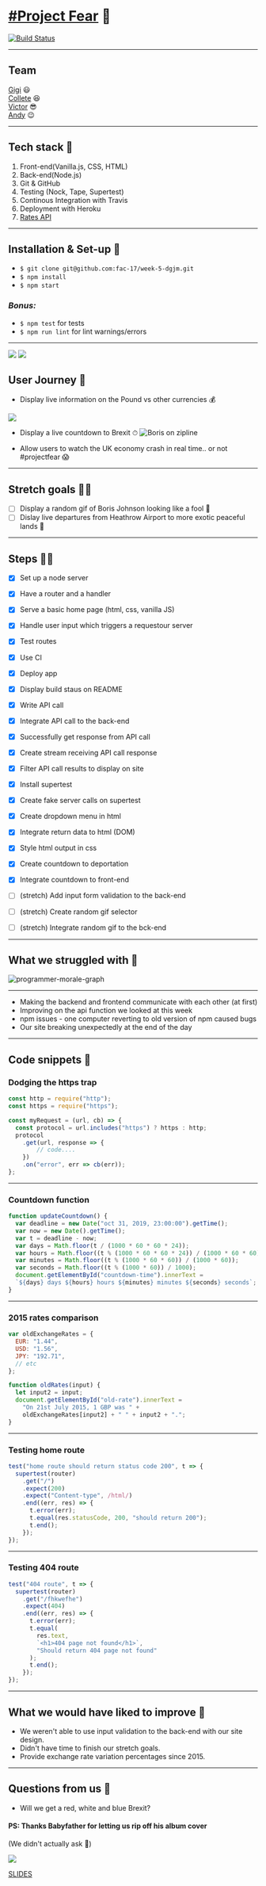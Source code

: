 # [#Project Fear](https://week-5-dgjm.herokuapp.com/) 🤯
[![Build Status](https://travis-ci.org/fac-17/week-5-dgjm.svg?branch=master)](https://travis-ci.org/fac-17/week-5-dgjm)

---

## Team
[Gigi](https://github.com/gminova) :smiley:  
[Collete](https://github.com/Coletterbox) :satisfied:  
[Victor](https://github.com/victormasson21) :sunglasses:  
[Andy](https://github.com/andy-mc-donald) :wink:  

---

## Tech stack 👀
1. Front-end(Vanilla.js, CSS, HTML)
2. Back-end(Node.js)
3. Git & GitHub
4. Testing (Nock, Tape, Supertest)
5. Continous Integration with Travis
6. Deployment with Heroku
7. [Rates API](https://api.exchangeratesapi.io/api/latest?base=GBP) 

---

## Installation & Set-up :vhs:

- `$ git clone git@github.com:fac-17/week-5-dgjm.git`
- `$ npm install`
- `$ npm start` 
### *Bonus:*
- `$ npm test` for tests
- `$ npm run lint` for lint warnings/errors

---

![](https://i.imgur.com/NOtkGau.png)
![](https://i.imgur.com/PecIvVp.png)

## User Journey 🚀
 
- Display live information on the Pound vs other currencies 💰

![](https://i.imgur.com/Of1Zl5i.jpg)

- Display a live countdown to Brexit ⏱
![Boris on zipline](https://hips.hearstapps.com/digitalspyuk.cdnds.net/16/26/1467287656-tumblr-inline-mkvntak0yo1qz4rgp.gif)

- Allow users to watch the UK economy crash in real time.. or not #projectfear 😱

---

## Stretch goals 🤸‍♀️
- [ ] Display a random gif of Boris Johnson looking like a fool 🤡
- [ ] Dislay live departures from Heathrow Airport to more exotic peaceful lands 🌴

---

## Steps 🚶‍♂️

- [x] Set up a node server
- [x] Have a router and a handler
- [x] Serve a basic home page (html, css, vanilla JS)
- [x] Handle user input which triggers a requestour server
- [x] Test routes
- [x] Use CI
- [x] Deploy app
- [x] Display build staus on README
- [x] Write API call
- [x] Integrate API call to the back-end
- [x] Successfully get response from API call
- [x] Create stream receiving API call response
- [x] Filter API call results to display on site
- [x] Install supertest
- [x] Create fake server calls on supertest

- [x] Create dropdown menu in html
- [x] Integrate return data to html (DOM)
- [x] Style html output in css


- [x] Create countdown to deportation
- [x] Integrate countdown to front-end

- [ ] (stretch) Add input form validation to the back-end
- [ ] (stretch) Create random gif selector
- [ ] (stretch) Integrate random gif to the bck-end

---

## What we struggled with 🙈

![programmer-morale-graph](https://i.redd.it/d0dxcnw57kb01.jpg)

---

- Making the backend and frontend communicate with each other (at first)
- Improving on the api function we looked at this week 
- npm issues - one computer reverting to old version of npm caused bugs
- Our site breaking unexpectedly at the end of the day

---

## Code snippets 👾

### Dodging the https trap

```javascript
const http = require("http");
const https = require("https");

const myRequest = (url, cb) => {
  const protocol = url.includes("https") ? https : http;
  protocol
    .get(url, response => {
        // code....
    })
    .on("error", err => cb(err));
};
```
---

### Countdown function

```javascript
function updateCountdown() {
  var deadline = new Date("oct 31, 2019, 23:00:00").getTime();
  var now = new Date().getTime();
  var t = deadline - now;
  var days = Math.floor(t / (1000 * 60 * 60 * 24));
  var hours = Math.floor((t % (1000 * 60 * 60 * 24)) / (1000 * 60 * 60));
  var minutes = Math.floor((t % (1000 * 60 * 60)) / (1000 * 60));
  var seconds = Math.floor((t % (1000 * 60)) / 1000);
  document.getElementById("countdown-time").innerText =
  `${days} days ${hours} hours ${minutes} minutes ${seconds} seconds`;
}

```
---

### 2015 rates comparison

```javascript
var oldExchangeRates = {
  EUR: "1.44",
  USD: "1.56",
  JPY: "192.71",
  // etc
};

function oldRates(input) {
  let input2 = input;
  document.getElementById("old-rate").innerText =
    "On 21st July 2015, 1 GBP was " +
    oldExchangeRates[input2] + " " + input2 + ".";
}
```

---

### Testing home route

```javascript
test("home route should return status code 200", t => {
  supertest(router)
    .get("/")
    .expect(200)
    .expect("Content-type", /html/)
    .end((err, res) => {
      t.error(err);
      t.equal(res.statusCode, 200, "should return 200");
      t.end();
    });
});
```

---

### Testing 404 route

```javascript
test("404 route", t => {
  supertest(router)
    .get("/fhkwefhe")
    .expect(404)
    .end((err, res) => {
      t.error(err);
      t.equal(
        res.text,
        `<h1>404 page not found</h1>`,
        "Should return 404 page not found"
      );
      t.end();
    });
});
```

---

## What we would have liked to improve 🏹

- We weren't able to use input validation to the back-end with our site design.
- Didn't have time to finish our stretch goals.
- Provide exchange rate variation percentages since 2015.

---

## Questions from us 🧐
 
- Will we get a red, white and blue Brexit? 

#### PS: Thanks Babyfather for letting us rip off his album cover
(We didn't actually ask 🙊)

![](https://i.imgur.com/s0FjbLL.jpg)

[SLIDES](https://hackmd.io/@SjkyAeAyRjSqv_tPCU-41A/Bk4g2cZXH)
